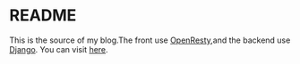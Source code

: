 README
====
This is the source of my blog.The front use [OpenResty](https://openresty.org/en/),and the backend use [Django](https://www.djangoproject.com/).
You can visit [here](http://fredzc.com).